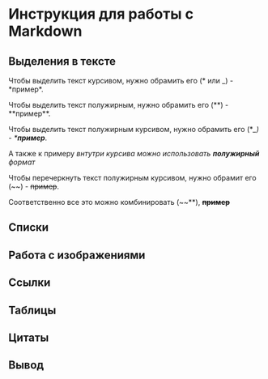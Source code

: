 # Инструкция для работы с Markdown

## Выделения в тексте

Чтобы выделить текст курсивом, нужно обрамить его (* или \_) - *пример\*.

Чтобы выделить текст полужирным, нужно обрамить его (**) - **пример\*\*.

Чтобы выделить текст полужирным курсивом, нужно обрамить его (**\_) - \***пример***.

А также к примеру _внтутри курсива можно использовать **полужирный** формат_

Чтобы перечеркнуть текст полужирным курсивом, нужно обрамит его (~~) - ~~пример~~.

Соответственно все это можно комбинировать (~~**), ~~**пример**~~

## Списки

## Работа с изображениями

## Ссылки

## Таблицы

## Цитаты

## Вывод
